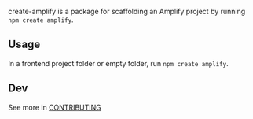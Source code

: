 create-amplify is a package for scaffolding an Amplify project by running `npm create amplify`.

## Usage

In a frontend project folder or empty folder, run `npm create amplify`.

## Dev

See more in [CONTRIBUTING](../../CONTRIBUTING.md)
